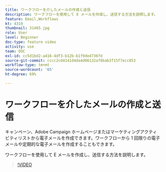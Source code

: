 ```yaml
---
title: ワークフローを介したメールの作成と送信
description: ワークフローを使用して E メールを作成し、送信する方法を説明します。
feature: Email,Workflows
kt: 4319
thumbnail: 31465.jpg
role: User
level: Beginner
doc-type: feature video
activity: use
team: DOC
exl-id: cc5d1bd2-a416-4df3-b12b-b1f9de4736fd
source-git-commit: cccc2cd4141d4da4d06132af8bab3f15f7ecc853
workflow-type: tm+mt
source-wordcount: '65'
ht-degree: 69%

---
```


# ワークフローを介したメールの作成と送信

キャンペーン、Adobe Campaign ホームページまたはマーケティングアクティビティリストから電子メールを作成できます。ワークフローから 1 回限りの電子メールや定期的な電子メールを作成することもできます。

ワークフローを使用して E メールを作成し、送信する方法を説明します。

>[!VIDEO](https://video.tv.adobe.com/v/31465?quality=12)
